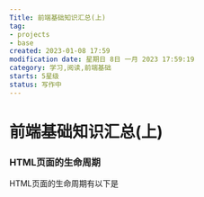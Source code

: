 ```yaml
---
Title: 前端基础知识汇总(上)
tag:
- projects
- base
created: 2023-01-08 17:59
modification date: 星期日 8日 一月 2023 17:59:19
category: 学习,阅读,前端基础
starts: 5星级
status: 写作中
---
```


# 前端基础知识汇总(上)

### HTML页面的生命周期
HTML页面的生命周期有以下是